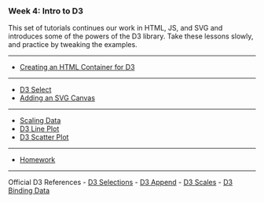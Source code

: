 ### Week 4: Intro to D3

This set of tutorials continues our work in HTML, JS, and SVG and introduces some of the powers of the D3 library. Take these lessons slowly, and practice by tweaking the examples.

-----

- [Creating an HTML Container for D3](container.md)

-----

- [D3 Select](select.md)
- [Adding an SVG Canvas](svg-container.md)

-----

- [Scaling Data](scale.md)
- [D3 Line Plot](line.md)
- [D3 Scatter Plot](scatter.md)

-----

- [Homework](homework.md)

---

Official D3 References
	- [D3 Selections](https://github.com/d3/d3-selection#d3-selection)
	- [D3 Append](https://github.com/d3/d3-selection#selection_append)
	- [D3 Scales](https://github.com/d3/d3-scale)
	- [D3 Binding Data](https://github.com/d3/d3-selection#selection_data)
